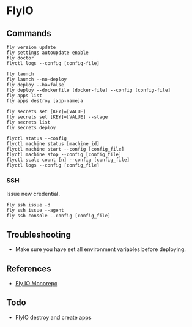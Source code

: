 # FlyIO

## Commands

```
fly version update
fly settings autoupdate enable
fly doctor
flyctl logs --config [config-file]
```

```
fly launch
fly launch --no-deploy
fly deploy --ha=false
fly deploy --dockerfile [docker-file] --config [config-file]
fly apps list
fly apps destroy [app-name]a
```

```
fly secrets set [KEY]=[VALUE]
fly secrets set [KEY]=[VALUE] --stage
fly secrets list
fly secrets deploy
```

```
flyctl status --config
flyctl machine status [machine_id]
flyctl machine start --config [config_file]
flyctl machine stop --config [config_file]
flyctl scale count [n] --config [config_file]
flyctl logs --config [config_file]
```

### SSH

Issue new credential.

```
fly ssh issue -d
fly ssh issue --agent
fly ssh console --config [config_file]
```

## Troubleshooting

- Make sure you have set all environment variables before deploying.

## References

- [Fly IO Monorepo](https://fly.io/docs/reference/monorepo/)

## Todo

- FlyIO destroy and create apps

